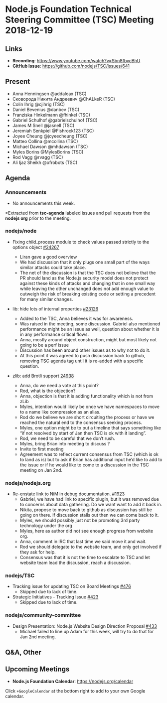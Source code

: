 # Node.js Foundation Technical Steering Committee (TSC) Meeting 2018-12-19

## Links

* **Recording**:  https://www.youtube.com/watch?v=Sbn8fbvcBhU
* **GitHub Issue**: https://github.com/nodejs/TSC/issues/641

## Present

* Anna Henningsen @addaleax (TSC)
* Сковорода Никита Андреевич @ChALkeR (TSC)
* Colin Ihrig @cjihrig (TSC)
* Daniel Bevenius @danbev (TSC)
* Franziska Hinkelmann @fhinkel (TSC)
* Gabriel Schulhof @gabrielschulhof (TSC)
* James M Snell @jasnell (TSC)
* Jeremiah Senkpiel @Fishrock123 (TSC)
* Joyee Cheung @joyeecheung (TSC)
* Matteo Collina @mcollina (TSC)
* Michael Dawson @mhdawson (TSC)
* Myles Borins @MylesBorins (TSC)
* Rod Vagg @rvagg (TSC)
* Ali Ijaz Sheikh @ofrobots (TSC)

## Agenda

### Announcements

* No announcements this week.
 
*Extracted from **tsc-agenda** labeled issues and pull requests from the **nodejs org** prior to the meeting.

### nodejs/node

* Fixing child_process module to check values passed strictly to the options object [#24267](https://github.com/nodejs/node/pull/24267)
  * Liran gave a good overview
  * We had discussion that it only plugs one small part of the ways similar attacks could take
    place.
  * The net of the discussion is that the TSC does not believe that the PR should land as
    the Node.js security model does not protect against these kinds of attacks and changing that 
    in one small way while leaving the other unchanged does not add enough value to outweigh 
    the risk of breaking existing code or setting a precedent for many similar changes.

* lib: hide lots of internal properties [#23126](https://github.com/nodejs/node/pull/23126)
  * Added to the TSC, Anna believes it was for awareness.
  * Was raised in the meeting, some discussion. Gabriel also mentioned performance might be
    an issue as well, question about whether it is in any performance critical flows. 
  * Anna, mostly around object construction, might but most likely not going to be a perf issue
  * Discussion has been around other issues as to why not to do it.
  * At this point it was agreed to push discussion back to github, removing TSC agenda tag
    until it is re-added with a specific question.

* zlib: add Brotli support [24938](https://github.com/nodejs/node/pull/24938)
  * Anna, do we need a vote at this point?
  * Rod, what is the objection?  
  * Anna, objection is that it is adding functionality which is not from zLib
  * Myles, intention would likely be once we have namespaces to move to a name like
    compression as an alias.
  * Rod do we believe we are short circuiting the process or have we reached the natural end
    to the consensus seeking process.  
  * Myles, one option might be to put a timeline that says something like “if not resolved by
    start of Jan then TSC is ok with it landing”.
  * Rod, we need to be careful that we don’t rush.  
  * Myles, bring Brian into meeting to discuss ?
  * Invite to first meeting 
  * Agreement was to reflect current consensus from TSC (which is ok to land as is) but to ask if 
    Brian has additional input he’d like to add to the issue or if he would like to come to a
    discussion in the TSC meeting on Jan 2nd.

### nodejs/nodejs.org

* Re-enstate link to NiM in debug documentation. [#1923](https://github.com/nodejs/nodejs.org/issues/1923)
  * Gabriel, we have had link to specific plugin, but it was removed due to concerns about
    data gathering. Do we want want to add it back in.
  * Nikita, propose to move back to github as discussion has still be going on there. If discussion
    stalls out then we can come back to it.
  * Myles, we should possibly just not be promoting 3rd party technology under the org
  * Myles, here as author did not see enough progress from website org.
  * Anna, comment in IRC that last time we said move it and wait.
  * Rod we should delegate to the website team, and only get involved if they ask for help.
  * Consensus was that it is not the time to escalate to TSC and let website team lead the
    discussion, reach a discussion.

### nodejs/TSC

* Tracking issue for updating TSC on Board Meetings [#476](https://github.com/nodejs/TSC/issues/476)
  * Skipped due to lack of time.
* Strategic Initiatives - Tracking Issue [#423](https://github.com/nodejs/TSC/issues/423)
  * Skipped due to lack of time.
### nodejs/community-committee

* Design Presentation: Node.js Website Design Direction Proposal [#433](https://github.com/nodejs/community-committee/issues/433)
  * Michael failed to line up Adam for this week, will try to do that for Jan 2nd meeting.

## Q&A, Other

## Upcoming Meetings

* **Node.js Foundation Calendar**: https://nodejs.org/calendar

Click `+GoogleCalendar` at the bottom right to add to your own Google calendar.


